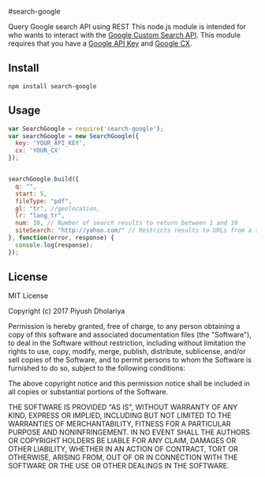 #search-google

Query Google search API using REST
This node.js module is intended for who wants to interact with the [Google Custom Search API](https://developers.google.com/custom-search/v1/using_rest). This module requires that you have a [Google API Key](https://code.google.com/apis/console/) and [Google CX](http://www.google.com/cse/manage/create).

## Install

```
npm install search-google
```

## Usage
```js
var SearchGoogle = require('search-google');
var searchGoogle = new SearchGoogle({
  key: 'YOUR_API_KEY',
  cx: 'YOUR_CX'
});


searchGoogle.build({
  q: "",
  start: 5,
  fileType: "pdf",
  gl: "tr", //geolocation,
  lr: "lang_tr",
  num: 10, // Number of search results to return between 1 and 10
  siteSearch: "http://yahoo.com/" // Restricts results to URLs from a specified site
}, function(error, response) {
  console.log(response);
});
```

## License

MIT License

Copyright (c) 2017 Piyush Dholariya

Permission is hereby granted, free of charge, to any person obtaining a copy
of this software and associated documentation files (the "Software"), to deal
in the Software without restriction, including without limitation the rights
to use, copy, modify, merge, publish, distribute, sublicense, and/or sell
copies of the Software, and to permit persons to whom the Software is
furnished to do so, subject to the following conditions:

The above copyright notice and this permission notice shall be included in all
copies or substantial portions of the Software.

THE SOFTWARE IS PROVIDED "AS IS", WITHOUT WARRANTY OF ANY KIND, EXPRESS OR
IMPLIED, INCLUDING BUT NOT LIMITED TO THE WARRANTIES OF MERCHANTABILITY,
FITNESS FOR A PARTICULAR PURPOSE AND NONINFRINGEMENT. IN NO EVENT SHALL THE
AUTHORS OR COPYRIGHT HOLDERS BE LIABLE FOR ANY CLAIM, DAMAGES OR OTHER
LIABILITY, WHETHER IN AN ACTION OF CONTRACT, TORT OR OTHERWISE, ARISING FROM,
OUT OF OR IN CONNECTION WITH THE SOFTWARE OR THE USE OR OTHER DEALINGS IN THE
SOFTWARE.